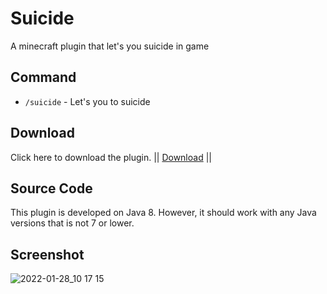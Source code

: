 # Suicide
A minecraft plugin that let's you suicide in game
## Command
- `/suicide` - Let's you to suicide
## Download
Click here to download the plugin. || <a href="https://github.com/Krumpezz/Suicide/releases/tag/1.0">Download</a> ||
## Source Code
This plugin is developed on Java 8. However, it should work with any Java versions that is not 7 or lower.
## Screenshot
![2022-01-28_10 17 15](https://user-images.githubusercontent.com/88583135/151492778-069770c1-4a44-4380-a62b-b85b6bc420e9.png)


